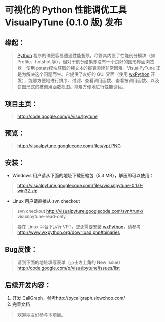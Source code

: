 # 可视化的 Python 性能调优工具 VisualPyTune (0.1.0 版) 发布 #

## 缘起： ##
> [Python](http://www.python.org) 程序的确更容易遭遇性能瓶颈，尽管其内置了性能剖分模块（如 Profile、hotshot 等），但对于剖分结果却没有一个良好的图形界面浏览器，使用 pstats模块获取的纯文本的报表阅读非常困难。VisualPyTune 正是为解决这个问题而生。它提供了友好的 GUI 界面（使用 [wxPython](http://www.wxpython.org) 开发），能够方便地进行排序、过滤、查看调用函数、查看被调用函数、以及饼图形式的被调用函数视图。能够方便地进行性能调优。

## 项目主页： ##
> http://code.google.com/p/visualpytune

## 预览： ##
> http://visualpytune.googlecode.com/files/vpt.PNG

## 安装： ##
  * Windows 用户请从下面的地址下载压缩包（5.3 MB），解压即可以使用：
> http://visualpytune.googlecode.com/files/visualpytune-0.1.0-win32.zip
  * Linux 用户请直接从 svn checkout：
> svn checkout http://visualpytune.googlecode.com/svn/trunk/ visualpytune-read-only

> 要在 Linux 平台下运行 VPT，您还需要安装 [wxPython](http://www.wxpython.org)，请参考：
> http://www.wxpython.org/download.php#binaries

## Bug反馈： ##
> 请到下面的地址填写表单（点击左上角的 New Issue）
> http://code.google.com/p/visualpytune/issues/list

## 后续开发内容： ##
  1. 开发 CallGraph，参考http://pycallgraph.slowchop.com/
  1. 完善文档

> 欢迎朋友们参与本项目。